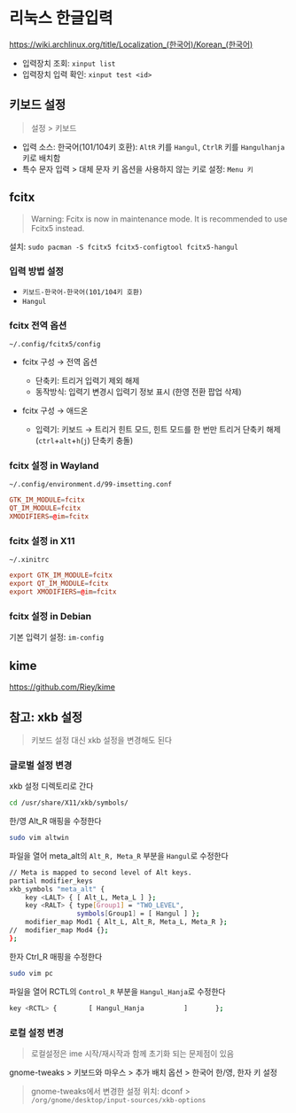 # 리눅스 한글입력

<https://wiki.archlinux.org/title/Localization_(한국어)/Korean_(한국어)>

- 입력장치 조회: `xinput list`
- 입력장치 입력 확인: `xinput test <id>`

## 키보드 설정

> 설정 > 키보드

- 입력 소스: 한국어(101/104키 호환): `AltR` 키를 `Hangul`, `CtrlR` 키를 `Hangulhanja` 키로 배치함
- 특수 문자 입력 > 대체 문자 키 옵션을 사용하지 않는 키로 설정: `Menu 키`

## fcitx

> Warning: Fcitx is now in maintenance mode. It is recommended to use Fcitx5 instead.

설치: `sudo pacman -S fcitx5 fcitx5-configtool fcitx5-hangul`

### **입력 방법 설정**

- `키보드-한국어-한국어(101/104키 호환)`
- `Hangul`

### fcitx 전역 옵션

`~/.config/fcitx5/config`

- fcitx 구성 → 전역 옵션

  - 단축키: 트리거 입력기 제외 해제
  - 동작방식: 입력기 변경시 입력기 정보 표시 (한영 전환 팝업 삭제)

- fcitx 구성 → 애드온

  - 입력기: 키보드 → 트리거 힌트 모드, 힌트 모드를 한 번만 트리거 단축키 해제 (`ctrl`+`alt`+`h`(`j`) 단축키 충돌)

### fcitx 설정 in Wayland

`~/.config/environment.d/99-imsetting.conf`

```conf
GTK_IM_MODULE=fcitx
QT_IM_MODULE=fcitx
XMODIFIERS=@im=fcitx
```

### fcitx 설정 in X11

`~/.xinitrc`

```conf
export GTK_IM_MODULE=fcitx
export QT_IM_MODULE=fcitx
export XMODIFIERS=@im=fcitx
```

### fcitx 설정 in Debian

기본 입력기 설정: `im-config`

## kime

<https://github.com/Riey/kime>

## 참고: xkb 설정

> 키보드 설정 대신 xkb 설정을 변경해도 된다

### 글로벌 설정 변경

xkb 설정 디렉토리로 간다

```sh
cd /usr/share/X11/xkb/symbols/
```

한/영 Alt_R 매핑을 수정한다

```sh
sudo vim altwin
```

파일을 열어 meta_alt의 `Alt_R, Meta_R` 부분을 `Hangul`로 수정한다

```sh
// Meta is mapped to second level of Alt keys.
partial modifier_keys
xkb_symbols "meta_alt" {
    key <LALT> { [ Alt_L, Meta_L ] };
    key <RALT> { type[Group1] = "TWO_LEVEL",
                 symbols[Group1] = [ Hangul ] };
    modifier_map Mod1 { Alt_L, Alt_R, Meta_L, Meta_R };
//  modifier_map Mod4 {};
};
```

한자 Ctrl_R 매핑을 수정한다

```sh
sudo vim pc
```

파일을 열어 RCTL의 `Control_R` 부분을 `Hangul_Hanja`로 수정한다

```sh
key <RCTL> {        [ Hangul_Hanja          ]       };
```

### 로컬 설정 변경

> 로컬설정은 ime 시작/재시작과 함께 초기화 되는 문제점이 있음

gnome-tweaks > 키보드와 마우스 > 추가 배치 옵션 > 한국어 한/영, 한자 키 설정

> gnome-tweaks에서 변경한 설정 위치: dconf > `/org/gnome/desktop/input-sources/xkb-options`
